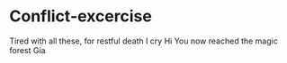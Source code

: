 

# Conflict-excercise

Tired with all these, for restful death I cry
Hi
You now reached the magic forest
 Gia
